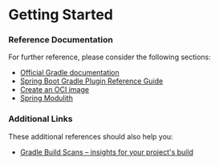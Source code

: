 # Getting Started

### Reference Documentation

For further reference, please consider the following sections:

* [Official Gradle documentation](https://docs.gradle.org)
* [Spring Boot Gradle Plugin Reference Guide](https://docs.spring.io/spring-boot/3.5.4/gradle-plugin)
* [Create an OCI image](https://docs.spring.io/spring-boot/3.5.4/gradle-plugin/packaging-oci-image.html)
* [Spring Modulith](https://docs.spring.io/spring-modulith/reference/)

### Additional Links

These additional references should also help you:

* [Gradle Build Scans – insights for your project's build](https://scans.gradle.com#gradle)

